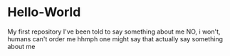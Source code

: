 # Hello-World
My first repository
I've been told to say something about me
NO, i won't, humans can't order me hhmph
one might say that actually say something about me
